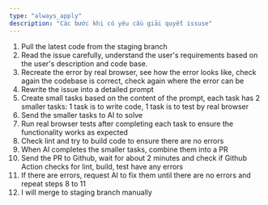```yaml
---
type: "always_apply"
description: "Các bước khi có yêu cầu giải quyết issuse"
---
```

1. Pull the latest code from the staging branch
2. Read the issue carefully, understand the user's requirements based on the user's description and code base.
3. Recreate the error by real browser, see how the error looks like, check again the codebase is correct, check again where the error can be
4. Rewrite the issue into a detailed prompt
5. Create small tasks based on the content of the prompt, each task has 2 smaller tasks: 1 task is to write code, 1 task is to test by real browser
6. Send the smaller tasks to AI to solve
7. Run real browser tests after completing each task to ensure the functionality works as expected
8. Check lint and try to build code to ensure there are no errors
9. When AI completes the smaller tasks, combine them into a PR
10. Send the PR to Github, wait for about 2 minutes and check if Github Action checks for lint, build, test have any errors
11. If there are errors, request AI to fix them until there are no errors and repeat steps 8 to 11
12. I will merge to staging branch manually

